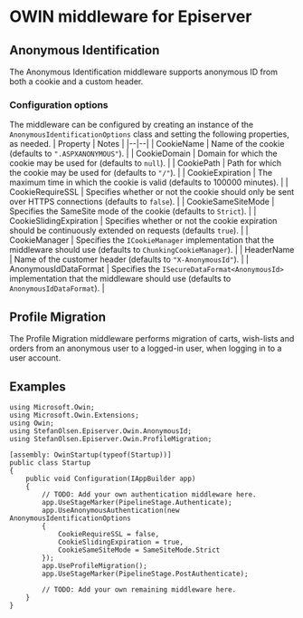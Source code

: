 # OWIN middleware for Episerver

## Anonymous Identification
The Anonymous Identification middleware supports anonymous ID from both a cookie and a custom header.
### Configuration options
The middleware can be configured by creating an instance of the `AnonymousIdentificationOptions` class and setting the following properties, as needed.
| Property | Notes |
|--|--|
| CookieName | Name of the cookie (defaults to `".ASPXANONYMOUS"`). |
| CookieDomain | Domain for which the cookie may be used for (defaults to `null`). |
| CookiePath | Path for which the cookie may be used for (defaults to `"/"`). |
| CookieExpiration | The maximum time in which the cookie is valid (defaults to 100000 minutes). |
| CookieRequireSSL | Specifies whether or not the cookie should only be sent over HTTPS connections (defaults to `false`). |
| CookieSameSiteMode | Specifies the SameSite mode of the cookie (defaults to `Strict`). |
| CookieSlidingExpiration | Specifies whether or not the cookie expiration should be continuously extended on requests (defaults `true`).  |
| CookieManager | Specifies the `ICookieManager` implementation that the middleware should use (defaults to `ChunkingCookieManager`). |
| HeaderName | Name of the customer header (defaults to `"X-AnonymousId"`). |
| AnonymousIdDataFormat | Specifies the `ISecureDataFormat<AnonymousId>` implementation that the middleware should use (defaults to `AnonymousIdDataFormat`). |

## Profile Migration
The Profile Migration middleware performs migration of carts, wish-lists and orders from an anonymous user to a logged-in user, when logging in to a user account.

## Examples

```
using Microsoft.Owin;
using Microsoft.Owin.Extensions;
using Owin;
using StefanOlsen.Episerver.Owin.AnonymousId;
using StefanOlsen.Episerver.Owin.ProfileMigration;

[assembly: OwinStartup(typeof(Startup))]
public class Startup
{
	public void Configuration(IAppBuilder app)
	{
		// TODO: Add your own authentication middleware here.
		app.UseStageMarker(PipelineStage.Authenticate);
		app.UseAnonymousAuthentication(new AnonymousIdentificationOptions
		{
			CookieRequireSSL = false,
			CookieSlidingExpiration = true,
			CookieSameSiteMode = SameSiteMode.Strict
		});
		app.UseProfileMigration();
		app.UseStageMarker(PipelineStage.PostAuthenticate);

		// TODO: Add your own remaining middleware here.
	}
}
```